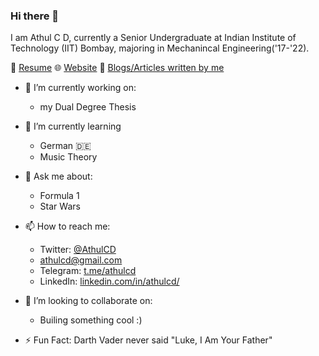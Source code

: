 ### Hi there 👋

I am Athul C D, currently a Senior Undergraduate at Indian Institute of Technology (IIT) Bombay, majoring in Mechanincal Engineering('17-'22).   

📝 [Resume](https://athulcd.github.io/cv/) 🌐 [Website](https://athulcd.github.io/) 📝 [Blogs/Articles written by me](https://athulcd.github.io/blog/)

- 🔭 I’m currently working on:
  -  my Dual Degree Thesis

- 🌱 I’m currently learning
  - German 🇩🇪
  - Music Theory

- 💬 Ask me about: 
  - Formula 1
  - Star Wars

- 📫 How to reach me: 
  - Twitter: [@AthulCD](https://twitter.com/AthulCD)
  - [athulcd@gmail.com](mailto:athulcd@gmail.com)
  - Telegram: [t.me/athulcd](https://t.me/athulcd)
  - LinkedIn: [linkedin.com/in/athulcd/](https://www.linkedin.com/in/athulcd/)

- 👯 I’m looking to collaborate on:
  - Builing something cool :)

- ⚡ Fun Fact: Darth Vader never said "Luke, I Am Your Father"
